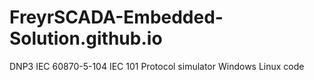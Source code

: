 # FreyrSCADA-Embedded-Solution.github.io
DNP3 IEC 60870-5-104 IEC 101 Protocol simulator Windows Linux code
